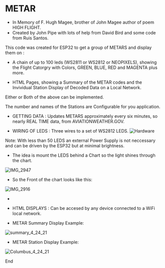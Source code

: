 # METAR
+ In Memory of F. Hugh Magee, brother of John Magee author of poem HIGH FLIGHT.
+ Created by John Pipe with lots of help from David Bird and some code from Ruis Santos.

This code was created for ESP32 to get a group of METARS and display them on :

+ A chain of up to 100 leds (WS2811 or WS2812 or NEOPIXELS), showing the Flight Catorgry with Colors, GREEN, BLUE, RED and MAGENTA plus more.

+ HTML Pages, showing a Summary of the METAR codes and the Invividual Station Display of Decoded Data on a Local Network.

Either or Both of the above can be implemented.

The number and names of the Stations are Configurable for you application.

+ GETTING DATA : Updates METARS approximately every six minutes, so nearly REAL TIME data, from AVIATIONWEATHER.GOV.

+ WIRING OF LEDS : Three wires to  a set of WS2812 LEDS.
![Hardware](https://user-images.githubusercontent.com/24758833/157292122-1b9d380f-331b-4fc7-8e6e-f1c82105f2ea.jpg)

Note: With less than 50 LEDS an external Power Supply is not neccessary and can be driven by the ESP32 but at minimal brightness.

+ The idea is mount the LEDS behind a Chart so the light shines through the chart.

![IMG_2947](https://user-images.githubusercontent.com/24758833/157293897-e3d9f13f-debc-4f80-a27e-ef0c16ccbe5c.JPG)

+ So the Front of the chart looks like this:

![IMG_2916](https://user-images.githubusercontent.com/24758833/157294109-c94372d3-fa67-4a66-8e46-7be0fdde13f8.JPG)


+

+ HTML DISPLAYS : Can be accesed by any device connected to a WiFi local network.
+ METAR Summary Display Example:

![summary_4_24_21](https://user-images.githubusercontent.com/24758833/157295508-0d0aa25a-314e-43e0-89f6-e5f5db609c49.jpg)


+ METAR Station Display Example:

![Columbus_4_24_21](https://user-images.githubusercontent.com/24758833/157295673-1ff81aeb-df4e-44bc-9257-744d68b80a44.jpg)




End
